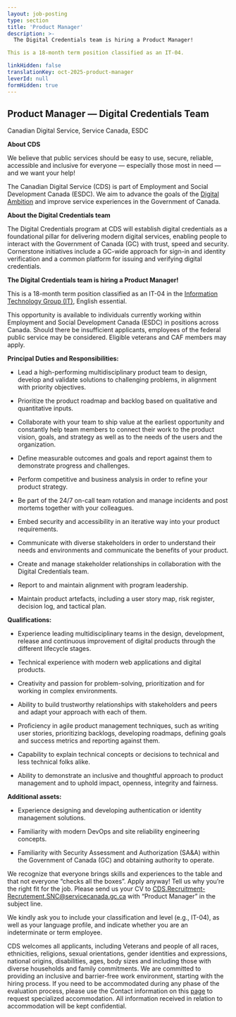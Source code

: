 ```yaml
---
layout: job-posting
type: section
title: 'Product Manager'
description: >-
  The Digital Credentials team is hiring a Product Manager! 

This is a 18-month term position classified as an IT-04.

linkHidden: false
translationKey: oct-2025-product-manager
leverId: null
formHidden: true
---
```


## **Product Manager — Digital Credentials Team**
Canadian Digital Service, Service Canada, ESDC  
 

**About CDS**

We believe that public services should be easy to use, secure, reliable, accessible and inclusive for everyone — especially those most in need — and we want your help!

The Canadian Digital Service (CDS) is part of Employment and Social Development Canada (ESDC). We aim to advance the goals of the  [Digital Ambition](https://www.canada.ca/en/government/system/digital-government/canada-digital-ambition/canada-digital-ambition-2022-23.html) and improve service experiences in the Government of Canada.  


**About the Digital Credentials team**

The Digital Credentials program at CDS will establish digital credentials as a foundational pillar for delivering modern digital services, enabling people to interact with the Government of Canada (GC) with trust, speed and security. Cornerstone initiatives include a GC-wide approach for sign-in and identity verification and a common platform for issuing and verifying digital credentials.  
  
 
**The Digital Credentials team is hiring a Product Manager!**


This is a 18-month term position classified as an IT-04 in the [Information Technology Group (IT)](https://www.canada.ca/en/treasury-board-secretariat/topics/pay/collective-agreements/it.html), English essential.  
 

This opportunity is available to individuals currently working within Employment and Social Development Canada (ESDC) in positions across Canada. Should there be insufficient applicants, employees of the federal public service may be considered. Eligible veterans and CAF members may apply.  

**Principal Duties and Responsibilities:**  

- Lead a high-performing multidisciplinary product team to design, develop and validate solutions to challenging problems, in alignment with priority objectives.  

- Prioritize  the product roadmap and backlog based on qualitative and quantitative inputs.  

- Collaborate with your team to ship value at the earliest opportunity and constantly help team members to connect their work to the product vision, goals, and strategy as well as to the needs of the users and the organization.  

- Define measurable outcomes and goals and report against them to demonstrate progress and challenges.  

- Perform competitive and business analysis in order to refine your product strategy.  

- Be part of the 24/7 on-call team rotation and manage incidents and post mortems together with your colleagues.  

- Embed security and accessibility in an iterative way into your product requirements.  

- Communicate with diverse stakeholders in order to understand their needs and environments and communicate the benefits of your product.  

- Create and manage stakeholder relationships in collaboration with the Digital Credentials team.  

- Report to and maintain alignment with program leadership.  

- Maintain product artefacts, including a user story map, risk register, decision log, and tactical plan.  
  

**Qualifications:**  

- Experience leading multidisciplinary teams in the design, development, release and continuous improvement of digital products through the different lifecycle stages.  

- Technical experience with modern web applications and digital products.  

- Creativity and passion for problem-solving, prioritization and for working in complex environments.  

- Ability to build trustworthy relationships with stakeholders and peers and adapt your approach with each of them.  

- Proficiency in agile product management techniques, such as writing user stories, prioritizing backlogs, developing roadmaps, defining goals and success metrics and reporting against them.  

- Capability to explain technical concepts or decisions to technical and less technical folks alike.  

- Ability to demonstrate an inclusive and thoughtful approach to product management and to uphold impact, openness, integrity and fairness.  
 

**Additional assets:**  

- Experience designing and developing authentication or identity management solutions.  

- Familiarity with modern DevOps and site reliability engineering concepts.  

- Familiarity with Security Assessment and Authorization (SA&A) within the Government of Canada (GC) and obtaining authority to operate.  

We recognize that everyone brings skills and experiences to the table and that not everyone “checks all the boxes”. Apply anyway! Tell us why you’re the right fit for the job. Please send us your CV to CDS.Recruitment-Recrutement.SNC@servicecanada.gc.ca with “Product Manager” in the subject line.

We kindly ask you to include your classification and level (e.g., IT-04), as well as your language profile, and indicate whether you are an indeterminate or term employee.


CDS welcomes all applicants, including Veterans and people of all races, ethnicities, religions, sexual orientations, gender identities and expressions, national origins, disabilities, ages, body sizes and including those with diverse households and family commitments. We are committed to providing an inclusive and barrier-free work environment, starting with the hiring process. If you need to be accommodated during any phase of the evaluation process, please use the Contact information on this [page](https://www.canada.ca/en/public-service-commission/services/assessment-accommodation-page.html) to request specialized accommodation. All information received in relation to accommodation will be kept confidential.

